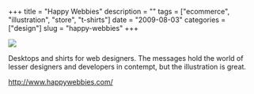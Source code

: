 +++
title = "Happy Webbies"
description = ""
tags = ["ecommerce", "illustration", "store", "t-shirts"]
date = "2009-08-03"
categories = ["design"]
slug = "happy-webbies"
+++


 

  <div id="screens-thumbs" class="clearfix">
    <div class="txt-center" id="design-submission"><a href="http://www.happywebbies.com/"><img id='bluga-thumbnail-1846' class='bluga-thumbnail large' src='//konigi.com/media/bluga/
wt4a7754851ca67.jpg'/></a></div>  
  </div>   
<p>Desktops and shirts for web designers. The messages hold the world of lesser designers and developers in contempt, but the illustration is great.</p>
<p><a href="http://www.happywebbies.com/">http://www.happywebbies.com/</a></p>




